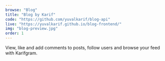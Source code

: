 ```yaml
---
browse: "Blog"
title: "Blog by Karif"
code: "https://github.com/yuvalkarif/blog-api"
live: "https://yuvalkarif.github.io/blog-frontend/"
img: "blog-preview.jpg"
order: 1
---
```


View, like and add comments to posts, follow users and browse your feed with Karifgram.
